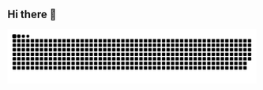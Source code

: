 ## Hi there 👋

<!--
**seiyaNodaArd/seiyaNodaArd** is a ✨ _special_ ✨ repository because its `README.md` (this file) appears on your GitHub profile.

Here are some ideas to get you started:

- 🔭 I’m currently working on ...
- 🌱 I’m currently learning ...
- 👯 I’m looking to collaborate on ...
- 🤔 I’m looking for help with ...
- 💬 Ask me about ...
- 📫 How to reach me: ...
- 😄 Pronouns: ...
- ⚡ Fun fact: ...
-->

<picture>
  <source media="(prefers-color-scheme: dark)" srcset="https://raw.githubusercontent.com/seiyaNodaArd/seiyaNodaArd/output/github-contribution-grid-snake-dark.svg">
  <source media="(prefers-color-scheme: light)" srcset="https://raw.githubusercontent.com/seiyaNodaArd/seiyaNodaArd/output/github-contribution-grid-snake.svg">
  <img alt="github contribution grid snake animation" src="https://raw.githubusercontent.com/seiyaNodaArd/seiyaNodaArd/output/github-contribution-grid-snake.svg">
</picture>